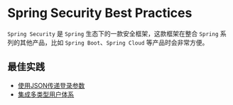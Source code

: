 # Spring Security Best Practices

`Spring Security`  是 `Spring`  生态下的一款安全框架，这款框架在整合 `Spring` 系列的其他产品，比如 `Spring Boot`、`Spring Cloud` 等产品时会非常方便。

## 最佳实践

* [使用JSON传递登录参数](./practices/spring-security-json-login) 
* [集成多类型用户体系](./practices/spring-security-multi-user-detail-service)

